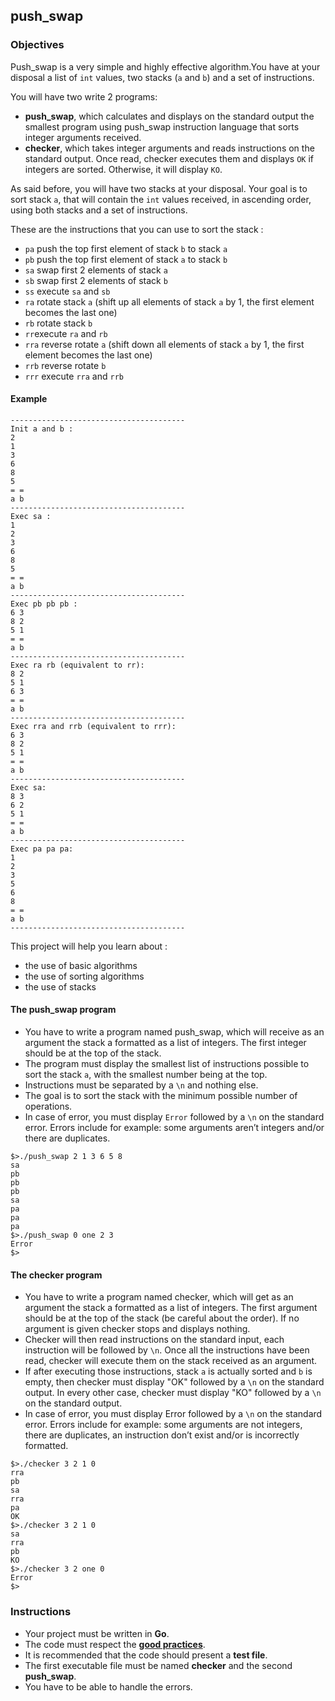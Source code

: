 ## push_swap

### Objectives

Push_swap is a very simple and highly effective algorithm.You have at your disposal a list of `int` values, two stacks (`a` and `b`) and a set of instructions.

You will have two write 2 programs:

- **push_swap**, which calculates and displays on the standard output the smallest program using push_swap instruction language that sorts integer arguments received.
- **checker**, which takes integer arguments and reads instructions on the standard output. Once read, checker executes them and displays `OK` if integers are sorted. Otherwise, it will display `KO`.

As said before, you will have two stacks at your disposal. Your goal is to sort stack `a`, that will contain the `int` values received, in ascending order, using both stacks and a set of instructions.

These are the instructions that you can use to sort the stack :

- `pa` push the top first element of stack `b` to stack `a`
- `pb` push the top first element of stack `a` to stack `b`
- `sa` swap first 2 elements of stack `a`
- `sb` swap first 2 elements of stack `b`
- `ss` execute `sa` and `sb`
- `ra` rotate stack `a` (shift up all elements of stack `a` by 1, the first element becomes the last one)
- `rb` rotate stack `b`
- `rr`execute `ra` and `rb`
- `rra` reverse rotate `a` (shift down all elements of stack `a` by 1, the first element becomes the last one)
- `rrb` reverse rotate `b`
- `rrr` execute `rra` and `rrb`

#### Example

```console
---------------------------------------
Init a and b :
2
1
3
6
8
5
= =
a b
---------------------------------------
Exec sa :
1
2
3
6
8
5
= =
a b
---------------------------------------
Exec pb pb pb :
6 3
8 2
5 1
= =
a b
---------------------------------------
Exec ra rb (equivalent to rr):
8 2
5 1
6 3
= =
a b
---------------------------------------
Exec rra and rrb (equivalent to rrr):
6 3
8 2
5 1
= =
a b
---------------------------------------
Exec sa:
8 3
6 2
5 1
= =
a b
---------------------------------------
Exec pa pa pa:
1
2
3
5
6
8
= =
a b
---------------------------------------
```

This project will help you learn about :

- the use of basic algorithms
- the use of sorting algorithms
- the use of stacks

#### The push_swap program

- You have to write a program named push_swap, which will receive as an argument the stack a formatted as a list of integers. The first integer should be at the top of the stack.
- The program must display the smallest list of instructions possible to sort the stack `a`, with the smallest number being at the top.
- Instructions must be separated by a `\n` and nothing else.
- The goal is to sort the stack with the minimum possible number of operations.
- In case of error, you must display `Error` followed by a `\n` on the standard error. Errors include for example: some arguments aren’t integers and/or there are duplicates.

```console
$>./push_swap 2 1 3 6 5 8
sa
pb
pb
pb
sa
pa
pa
pa
$>./push_swap 0 one 2 3
Error
$>
```

#### The checker program

- You have to write a program named checker, which will get as an argument the stack a formatted as a list of integers. The first argument should be at the top of the stack (be careful about the order). If no argument is given checker stops and displays nothing.
- Checker will then read instructions on the standard input, each instruction will be followed by `\n`. Once all the instructions have been read, checker will execute them on the stack received as an argument.
- If after executing those instructions, stack `a` is actually sorted and `b` is empty, then checker must display "OK" followed by a `\n` on the standard output. In every other case, checker must display "KO" followed by a `\n` on the standard output.
- In case of error, you must display Error followed by a `\n` on the standard error. Errors include for example: some arguments are not integers, there are duplicates, an instruction don’t exist and/or is incorrectly formatted.

```console
$>./checker 3 2 1 0
rra
pb
sa
rra
pa
OK
$>./checker 3 2 1 0
sa
rra
pb
KO
$>./checker 3 2 one 0
Error
$>
```

### Instructions

- Your project must be written in **Go**.
- The code must respect the [**good practices**](https://github.com/01-edu/public/good-practices.en.md).
- It is recommended that the code should present a **test file**.
- The first executable file must be named **checker** and the second **push_swap**.
- You have to be able to handle the errors.
